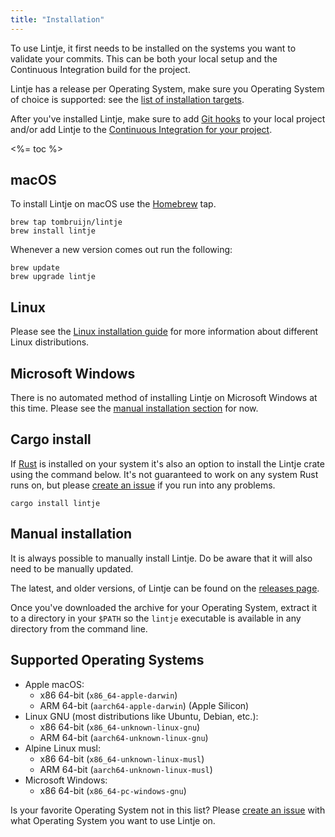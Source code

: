 ```yaml
---
title: "Installation"
---
```


To use Lintje, it first needs to be installed on the systems you want to validate your commits. This can be both your local setup and the Continuous Integration build for the project.

Lintje has a release per Operating System, make sure you Operating System of choice is supported: see the [list of installation targets](#supported-operating-systems).

After you've installed Lintje, make sure to add [Git hooks](/docs/git-hooks/) to your local project and/or add Lintje to the [Continuous Integration for your project](/docs/automated-review/).

<%= toc %>

## macOS

To install Lintje on macOS use the [Homebrew](https://brew.sh) tap.

```
brew tap tombruijn/lintje
brew install lintje
```

Whenever a new version comes out run the following:

```
brew update
brew upgrade lintje
```

## Linux

Please see the [Linux installation guide](/docs/installation/linux/) for more information about different Linux distributions.

## Microsoft Windows

There is no automated method of installing Lintje on Microsoft Windows at this time. Please see the [manual installation section](#manual-installation) for now.

## Cargo install

If [Rust](https://www.rust-lang.org) is installed on your system it's also an option to install the Lintje crate using the command below. It's not guaranteed to work on any system Rust runs on, but please [create an issue][issues] if you run into any problems.

```
cargo install lintje
```

## Manual installation

It is always possible to manually install Lintje. Do be aware that it will also need to be manually updated.

The latest, and older versions, of Lintje can be found on the [releases page][releases].

Once you've downloaded the archive for your Operating System, extract it to a directory in your `$PATH` so the `lintje` executable is available in any directory from the command line.

## Supported Operating Systems

- Apple macOS:
    - x86 64-bit (`x86_64-apple-darwin`)
    - ARM 64-bit (`aarch64-apple-darwin`) (Apple Silicon)
- Linux GNU (most distributions like Ubuntu, Debian, etc.):
    - x86 64-bit (`x86_64-unknown-linux-gnu`)
    - ARM 64-bit (`aarch64-unknown-linux-gnu`)
- Alpine Linux musl:
    - x86 64-bit (`x86_64-unknown-linux-musl`)
    - ARM 64-bit (`aarch64-unknown-linux-musl`)
- Microsoft Windows:
    - x86 64-bit (`x86_64-pc-windows-gnu`)

Is your favorite Operating System not in this list? Please [create an issue][issues] with what Operating System you want to use Lintje on.

[issues]: <%= site.metadata.issue_tracker %>
[releases]: <%= site.metadata.releases %>
